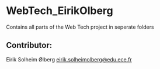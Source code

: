 # WebTech_EirikOlberg
Contains all parts of the Web Tech project in seperate folders

## Contributor: 
Eirik Solheim Ølberg 
eirik.solheimolberg@edu.ece.fr